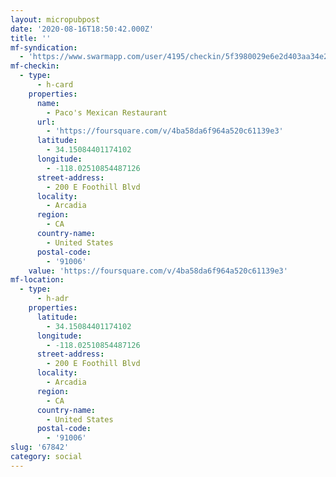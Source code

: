 ```yaml
---
layout: micropubpost
date: '2020-08-16T18:50:42.000Z'
title: ''
mf-syndication:
  - 'https://www.swarmapp.com/user/4195/checkin/5f3980029e6e2d403aa34e29'
mf-checkin:
  - type:
      - h-card
    properties:
      name:
        - Paco's Mexican Restaurant
      url:
        - 'https://foursquare.com/v/4ba58da6f964a520c61139e3'
      latitude:
        - 34.15084401174102
      longitude:
        - -118.02510854487126
      street-address:
        - 200 E Foothill Blvd
      locality:
        - Arcadia
      region:
        - CA
      country-name:
        - United States
      postal-code:
        - '91006'
    value: 'https://foursquare.com/v/4ba58da6f964a520c61139e3'
mf-location:
  - type:
      - h-adr
    properties:
      latitude:
        - 34.15084401174102
      longitude:
        - -118.02510854487126
      street-address:
        - 200 E Foothill Blvd
      locality:
        - Arcadia
      region:
        - CA
      country-name:
        - United States
      postal-code:
        - '91006'
slug: '67842'
category: social
---
```


